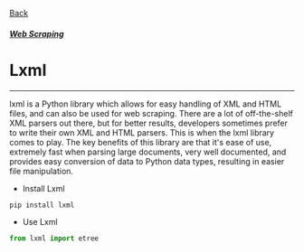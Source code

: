 [Back](../extends_libraries.md)
##### [Web Scraping](../web_scraping.md)

# Lxml
---

lxml is a Python library which allows for easy handling of XML and HTML files, and can also be used for web scraping. There are a lot of off-the-shelf XML parsers out there, but for better results, developers sometimes prefer to write their own XML and HTML parsers. This is when the lxml library comes to play. The key benefits of this library are that it's ease of use, extremely fast when parsing large documents, very well documented, and provides easy conversion of data to Python data types, resulting in easier file manipulation.

- Install Lxml
```python
pip install lxml
```
- Use Lxml
```python
from lxml import etree
``` 